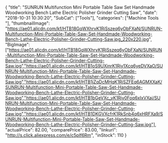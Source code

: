 {
	"title": "SUNRUN Multifunction Mini Portable Table Saw Set Handmade Woodworking Bench Lathe Electric Polisher Grinder Cutting Saw",
	"date": "2018-10-31 10:30:20",
	"SubCat": ["Tools"],
	"categories": ["Machine Tools "],
	"thumbnailImage": "https://ae01.alicdn.com/kf/HTB18GqWXhrvK1RjSszeq6yObFXaN/SUNRUN-Multifunction-Mini-Portable-Table-Saw-Set-Handmade-Woodworking-Bench-Lathe-Electric-Polisher-Grinder-Cutting-Saw.jpg_220x220.jpg",
	"BigImage": ["https://ae01.alicdn.com/kf/HTB18GqWXhrvK1RjSszeq6yObFXaN/SUNRUN-Multifunction-Mini-Portable-Table-Saw-Set-Handmade-Woodworking-Bench-Lathe-Electric-Polisher-Grinder-Cutting-Saw.jpg","https://ae01.alicdn.com/kf/HTB1oS9UXinrK1Rjy1Xcq6yeDVXaO/SUNRUN-Multifunction-Mini-Portable-Table-Saw-Set-Handmade-Woodworking-Bench-Lathe-Electric-Polisher-Grinder-Cutting-Saw.jpg","https://ae01.alicdn.com/kf/HTB1jZqDcMHqK1RjSZFEq6AGMXXaK/SUNRUN-Multifunction-Mini-Portable-Table-Saw-Set-Handmade-Woodworking-Bench-Lathe-Electric-Polisher-Grinder-Cutting-Saw.jpg","https://ae01.alicdn.com/kf/HTB1bGeVXc_vK1Rjy0Foq6xIxVXaj/SUNRUN-Multifunction-Mini-Portable-Table-Saw-Set-Handmade-Woodworking-Bench-Lathe-Electric-Polisher-Grinder-Cutting-Saw.jpg","https://ae01.alicdn.com/kf/HTB1DKGVXcfrK1RkSnb4q6xHRFXa9/SUNRUN-Multifunction-Mini-Portable-Table-Saw-Set-Handmade-Woodworking-Bench-Lathe-Electric-Polisher-Grinder-Cutting-Saw.jpg"],
	"actualPrice": 82.00,
	"comparePrice": 83.00,
	"linkurl": "http://s.click.aliexpress.com/e/c5plf6Rm",
	"inStock": 110
}
